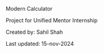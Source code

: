 Modern Calculator

Project for Unified Mentor Internship

Created by: Sahil Shah

Last updated: 15-nov-2024

